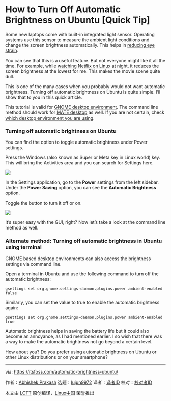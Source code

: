 [#]: subject: (How to Turn Off Automatic Brightness on Ubuntu [Quick Tip])
[#]: via: (https://itsfoss.com/automatic-brightness-ubuntu/)
[#]: author: (Abhishek Prakash https://itsfoss.com/author/abhishek/)
[#]: collector: (lujun9972)
[#]: translator: ( )
[#]: reviewer: ( )
[#]: publisher: ( )
[#]: url: ( )

How to Turn Off Automatic Brightness on Ubuntu [Quick Tip]
======

Some new laptops come with built-in integrated light sensor. Operating systems use this sensor to measure the ambient light conditions and change the screen brightness automatically. This helps in [reducing eye strain][1].

You can see that this is a useful feature. But not everyone might like it all the time. For example, while [watching Netflix on Linux][2] at night, it reduces the screen brightness at the lowest for me. This makes the movie scene quite dull.

This is one of the many cases when you probably would not want automatic brightness. Turning off automatic brightness on Ubuntu is quite simple. I’ll show that to you in this quick article.

This tutorial is valid for [GNOME desktop environment][3]. The command line method should work for [MATE desktop][4] as well. If you are not certain, check [which desktop environment you are using][5].

### Turning off automatic brightness on Ubuntu

You can find the option to toggle automatic brightness under Power settings.

Press the Windows (also known as Super or Meta key in Linux world) key. This will bring the Activities area and you can search for Settings here.

![][6]

In the Settings application, go to the **Power** settings from the left sidebar. Under the **Power Saving** option, you can see the **Automatic Brightness** option.

Toggle the button to turn it off or on.

![][7]

It’s super easy with the GUI, right? Now let’s take a look at the command line method as well.

### Alternate method: Turning off automatic brightness in Ubuntu using terminal

GNOME based desktop environments can also access the brightness settings via command line.

Open a terminal in Ubuntu and use the following command to turn off the automatic brightness:

```
gsettings set org.gnome.settings-daemon.plugins.power ambient-enabled false
```

Similarly, you can set the value to true to enable the automatic brightness again:

```
gsettings set org.gnome.settings-daemon.plugins.power ambient-enabled true
```

Automatic brightness helps in saving the battery life but it could also become an annoyance, as I had mentioned earlier. I so wish that there was a way to make the automatic brightness not go beyond a certain level.

How about you? Do you prefer using automatic brightness on Ubuntu or other Linux distributions or on your smartphone?

--------------------------------------------------------------------------------

via: https://itsfoss.com/automatic-brightness-ubuntu/

作者：[Abhishek Prakash][a]
选题：[lujun9972][b]
译者：[译者ID](https://github.com/译者ID)
校对：[校对者ID](https://github.com/校对者ID)

本文由 [LCTT](https://github.com/LCTT/TranslateProject) 原创编译，[Linux中国](https://linux.cn/) 荣誉推出

[a]: https://itsfoss.com/author/abhishek/
[b]: https://github.com/lujun9972
[1]: https://itsfoss.com/reduce-computer-eye-strain-linux/
[2]: https://itsfoss.com/netflix-firefox-linux/
[3]: https://www.gnome.org/
[4]: https://mate-desktop.org/
[5]: https://itsfoss.com/find-desktop-environment/
[6]: https://i2.wp.com/itsfoss.com/wp-content/uploads/2021/03/settings-ubuntu.png?resize=800%2C268&ssl=1
[7]: https://i1.wp.com/itsfoss.com/wp-content/uploads/2021/03/automatic-brightness-ubuntu.png?resize=800%2C592&ssl=1
